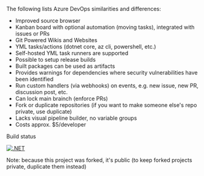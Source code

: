 The following lists Azure DevOps similarities and differences:

- Improved source browser
- Kanban board with optional automation (moving tasks), integrated with issues or PRs
- Git Powered Wikis and Websites
- YML tasks/actions (dotnet core, az cli, powershell, etc.)
- Self-hosted YML task runners are supported 
- Possible to setup release builds
- Built packages can be used as artifacts
- Provides warnings for dependencies where security vulnerabilities have been identified
- Run custom handlers (via webhooks) on events, e.g. new issue, new PR, discussion post, etc.
- Can lock main brainch (enforce PRs)
- Fork or duplicate repositories (if you want to make someone else's repo private, use duplicate)
- Lacks visual pipeline builder, no variable groups
- Costs approx. $5/developer

Build status

[![.NET](https://github.com/Pixeldyne-Systems/AZ-204-DevelopingSolutionsforMicrosoftAzure/actions/workflows/dotnet.yml/badge.svg)](https://github.com/Pixeldyne-Systems/AZ-204-DevelopingSolutionsforMicrosoftAzure/actions/workflows/dotnet.yml)

Note: because this project was forked, it's public (to keep forked projects private, duplicate them instead)
